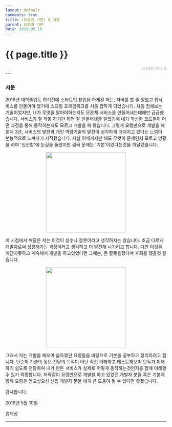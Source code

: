 ```yaml
---
layout: default
comments: true
title: (요령과 기본) 0_서문
parent: 요령과 기본
date: 2019.05.10
---
```


<h1>{{ page.title }}</h1>  
<div style="text-align:right; font-size:11px; color:#aaa">{{ page.date }} </div>
---

### 서문

2016년 대학졸업도 하기전에 스타트업 창업을 하게된 저는, 자바를 할 줄 알았고 웹서비스를 만들어야 했기에 스프링 프레임워크를 처음 접하게 되었습니다. 처음 접해보는 기술이었지만, 내가 무엇을 알아야하는지도 모른채 서비스를 만들어내는데에만 급급했습니다. 서비스가 잘 작동 하기만 하면 잘 만들어낸줄 알았기에 내가 작성한 코드들이 어떤 과정을 통해 동작하는지도 모르고 개발을 해 왔습니다. 그렇게 요령만으로 개발을 해 온지 3년, 서비스의 발전과 개인 역량기술의 발전이 심각하게 더뎌지고 있다는 느낌이 본능적으로 느껴지기 시작했습니다. 사실 이때까지만 해도 무엇이 문제인지 모르고 방황을 하며 '신선함'에 눈길을 돌렸지만 결국 문제는 '기본'이었다는것을 깨달았습니다.  

  <div style="text-align:center;">
  <img height="250px" src="https://taes-k.github.io/assets/images/trick_basic/intro/1.png">
  </div>
  
이 시점에서 깨달은 저는 이것이 실수나 잘못이라고 생각하지는 않습니다. 조금 다르게 개발자로써 성장해가는 과정이라고 생각하고 더 발전해 나가려고 합니다. 다만 이것을 깨닫지못하고 계속해서 개발을 하고있었다면 그때는, 큰 잘못을했다며 후회를 했을것 같습니다.  
  
<div style="text-align:center;">
<img height="250px" src="https://taes-k.github.io/assets/images/trick_basic/intro/2.png">
</div>  

그래서 저는 개발을 해오며 습득했던 요령들을 바탕으로 기본을 공부하고 정리하려고 합니다. 단순히 기술의 정보 전달의 목적이 아닌 직접 이해하고 테스트해보며 모두가 이해하기 쉽도록 전달하여 내가 만든 서비스가 실제로 어떻게 동작하는것인지를 함께 이해할수 있기 희망합니다. 저와같이 요령만으로 개발을 하고 있었던 개발자 분들 혹은 기본과 함께 요령을 얻고싶으신 신입 개발자 분들 에게 큰 도움이 될 수 있다면 좋겠습니다. 

감사합니다.  


2019년 5월 10일

김태성

---
